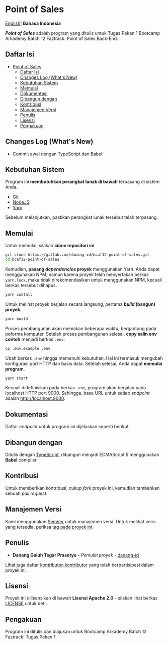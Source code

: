 # Point of Sales

[English](README.md)| **Bahasa Indonesia**

**_Point of Sales_** adalah program yang ditulis untuk Tugas Pekan 1 Bootcamp Arkademy Batch 12 Faztrack: Point of Sales Back-End.

## Daftar Isi

* [Point of Sales](#point-of-sales)
  * [Daftar Isi](#daftar-isi)
  * [Changes Log (What's New)](#changes-log-whats-new)
  * [Kebutuhan Sistem](#kebutuhan-sistem)
  * [Memulai](#memulai)
  * [Dokumentasi](#dokumentasi)
  * [Dibangun dengan](#dibangun-dengan)
  * [Kontribusi](#kontribusi)
  * [Manajemen Versi](#manajemen-versi)
  * [Penulis](#penulis)
  * [Lisensi](#lisensi)
  * [Pengakuan](#pengakuan)

## Changes Log (What's New)

* Commit awal dengan TypeScript dan Babel

## Kebutuhan Sistem

Program ini **membutuhkan perangkat lunak di bawah** terpasang di sistem Anda.

 * [Git](https://git-scm.com)
 * [NodeJS](https://nodejs.org)
 * [Yarn](https://yarnpkg.com)
 
Sebelum melanjutkan, pastikan perangkat lunak tersebut telah terpasang.

## Memulai

Untuk memulai, silakan **_clone_ repositori ini**.

```bash
git clone https://gitlab.com/danang-id/bcaf12-point-of-sales.git
cd bcaf12-point-of-sales
```

Kemudian, **pasang _dependencies_ proyek** menggunakan Yarn. Anda dapat menggunakan NPM, namun karena proyek telah menyertakan berkas `yarn.lock`, maka tidak direkomendasikan untuk menggunakan NPM, kecuali berkas tersebut dihapus.

```bash
yarn install
```

Untuk melihat proyek berjalan secara langsung, pertama **_build_ (bangun) proyek**.

```bash
yarn build
```

Proses pembangunan akan memakan beberapa waktu, bergantung pada peforma komputer. Setelah proses pembangunan selesai, **copy salin env contoh** menjadi berkas `.env`.

```bash
cp .env.example .env
```

Ubah berkas `.env` hingga memenuhi kebutuhan. Hal ini termasuk mengubah konfigurasi port HTTP dan basis data. Setelah selesai, Anda dapat **memulai program**. 

```bash
yarn start
```

Kecuali didefinisikan pada berkas `.env`, program akan berjalan pada localhost HTTP port 9000. Sehingga, base URL untuk setiap _endpoint_ adalah [http://localhost:9000](http://localhost:9000).

## Dokumentasi

Daftar _endpoint_ untuk program ini dijelaskan seperti berikut.


## Dibangun dengan

Ditulis dengan [TypeScript](https://typscriptlang.org/), dibangun menjadi ECMAScript 5 menggunakan **Babel** compiler.

## Kontribusi

Untuk memberikan kontribusi, cukup _fork_ proyek ini, kemudian tambahkan sebuah _pull request_.

## Manajemen Versi

Kami menggunakan [SemVer](http://semver.org/) untuk manajemen versi. Untuk melihat versi yang tersedia, periksa [tag pada proyek ini](https://gitlab.com/danang-id/bcaf12-point-of-sales/tags).

## Penulis

* **Danang Galuh Tegar Prasetyo** - _Pemulai proyek_ - [danang-id](https://gitlab.com/danang-id)

Lihat juga daftar [kontributor-kontributor](https://gitlab.com/danang-id/bcaf12-point-of-sales/-/graphs/master) yang telah berpartisipasi dalam proyek ini.

## Lisensi

Proyek ini dilisensikan di bawah **Lisensi Apache 2.0** - silakan lihat berkas [LICENSE](LICENSE) untuk detil.

## Pengakuan

Program ini ditulis dan diajukan untuk Bootcamp Arkademy Batch 12 Faztrack: Tugas Pekan 1.
